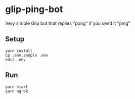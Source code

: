 # glip-ping-bot

Very simple Glip bot that replies "pong" if you send it "ping"


## Setup

```
yarn install
cp .env.sample .env
edit .env
```


## Run

```
yarn start
yarn ngrok
```
